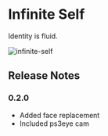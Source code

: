Infinite Self
=============

Identity is fluid.

![infinite-self](infinite-self.mov.gif)

## Release Notes

### 0.2.0

 - Added face replacement
 - Included ps3eye cam